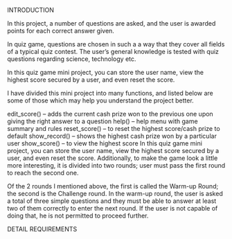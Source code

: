 INTRODUCTION

 In this project, a number of questions are asked, and the user is awarded points for each correct answer given.

 In quiz game, questions are chosen in such a a way that they cover all fields of a typical quiz contest. The user’s general knowledge is tested with quiz questions regarding science, technology etc.

 In this quiz game mini project, you can store the user name, view the highest score secured by a user, and even reset the score. 
 
 I have divided this mini project into many functions, and listed below are some of those which may help you understand the project better.

edit_score() – adds the current cash prize won to the previous one upon giving the right answer to a question
help() – help menu with game summary and rules
reset_score() – to reset the highest score/cash prize to default
show_record() – shows the highest cash prize won by a particular user
show_score() – to view the highest score
In this quiz game mini project, you can store the user name, view the highest score secured by a user, and even reset the score. Additionally, to make the game look a little more interesting, it is divided into two rounds; user must pass the first round to reach the second one.

Of the 2 rounds I mentioned above, the first is called the Warm-up Round; the second is the Challenge round. In the warm-up round, the user is asked a total of three simple questions and they must be able to answer at least two of them correctly to enter the next round. If the user is not capable of doing that, he is not permitted to proceed further.

 DETAIL REQUIREMENTS
	
